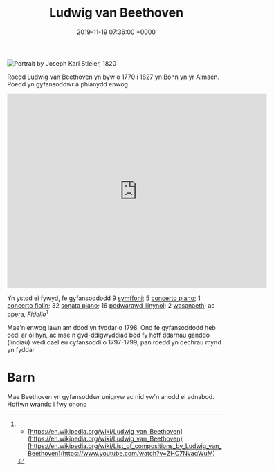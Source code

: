﻿---
layout: single
title:  "Ludwig van Beethoven"
date:   2019-11-19 07:36:00 +0000
tags: cyfansoddwr clasurol rhamantaidd piano
---

![Portrait by Joseph Karl Stieler, 1820](https://upload.wikimedia.org/wikipedia/commons/thumb/6/6f/Beethoven.jpg/220px-Beethoven.jpg)


Roedd Ludwig van Beethoven yn byw o 1770 i 1827 yn Bonn yn yr Almaen. Roedd yn gyfansoddwr a phianydd enwog. 

<iframe width="600" height="450" frameborder="0" style="border:0" src="https://www.google.com/maps/embed/v1/view?zoom=11&center=50.7374%2C7.0982&key=AIzaSyBFuc4ydQclXgIhwBFI8SBi_FzZxrmnhEg" allowfullscreen></iframe>


Yn ystod ei fywyd, fe gyfansoddodd 9 [symffoni](https://en.wikipedia.org/wiki/Symphony "Symphony"); 5 [concerto piano](https://en.wikipedia.org/wiki/Piano_concerto "Piano concerto"); 1 [concerto fiolin](https://en.wikipedia.org/wiki/Violin_concerto "Violin concerto"); 32 [sonata piano](https://en.wikipedia.org/wiki/Piano_sonata "Piano sonata"); 16 [pedwarawd llinynol](https://en.wikipedia.org/wiki/String_quartet "String quartet"); 2 [wasanaeth](https://en.wikipedia.org/wiki/Mass_(music) "Mass (music)"); ac [opera](https://en.wikipedia.org/wiki/Opera),  _[Fidelio](https://en.wikipedia.org/wiki/Fidelio "Fidelio")_[^1]

Mae'n enwog iawn am ddod yn fyddar o 1798. Ond fe gyfansoddodd heb oedi ar ôl hyn, ac mae'n gyd-ddigwyddiad bod fy hoff ddarnau ganddo (linciau) wedi cael eu cyfansoddi o 1797-1799, pan roedd yn dechrau mynd yn fyddar

# Barn

Mae Beethoven yn gyfansoddwr unigryw ac nid yw'n anodd ei adnabod. Hoffwn wrando i fwy ohono

[^1]: + [https://en.wikipedia.org/wiki/Ludwig_van_Beethoven](https://en.wikipedia.org/wiki/Ludwig_van_Beethoven) [https://en.wikipedia.org/wiki/List_of_compositions_by_Ludwig_van_Beethoven](https://www.youtube.com/watch?v=ZHC7NvaqWuM)
